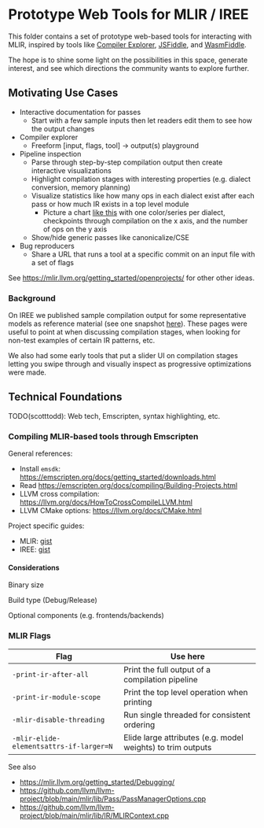 # Prototype Web Tools for MLIR / IREE

This folder contains a set of prototype web-based tools for interacting with MLIR, inspired by tools like [Compiler Explorer](https://godbolt.org/), [JSFiddle](https://jsfiddle.net/), and [WasmFiddle](https://wasdk.github.io/WasmFiddle/).

The hope is to shine some light on the possibilities in this space, generate interest, and see which directions the community wants to explore further.

## Motivating Use Cases

* Interactive documentation for passes
  * Start with a few sample inputs then let readers edit them to see how the output changes
* Compiler explorer
  * Freeform [input, flags, tool] -> output(s) playground
* Pipeline inspection
  * Parse through step-by-step compilation output then create interactive visualizations
  * Highlight compilation stages with interesting properties (e.g. dialect conversion, memory planning)
  * Visualize statistics like how many ops in each dialect exist after each pass or how much IR exists in a top level module
    * Picture a chart [like this](https://observablehq.com/@mbostock/revenue-by-music-format-1973-2018) with one color/series per dialect, checkpoints through compilation on the x axis, and the number of ops on the y axis
  * Show/hide generic passes like canonicalize/CSE
* Bug reproducers
  * Share a URL that runs a tool at a specific commit on an input file with a set of flags

See https://mlir.llvm.org/getting_started/openprojects/ for other other ideas.

### Background

On IREE we published sample compilation output for some representative models as reference material (see one snapshot [here](https://github.com/google/iree/tree/99c6ce409783eaffb37dd46f3f4a6ef761556f99/docs/ir_examples)). These pages were useful to point at when discussing compilation stages, when looking for non-test examples of certain IR patterns, etc.

We also had some early tools that put a slider UI on compilation stages letting you swipe through and visually inspect as progressive optimizations were made.

## Technical Foundations

TODO(scotttodd): Web tech, Emscripten, syntax highlighting, etc.

<!-- Emscripten -->
<!-- Why the web? -->
<!-- Modular tools -->
<!-- Syntax highlighting -->
<!-- Code editor -->

### Compiling MLIR-based tools through Emscripten

General references:

* Install `emsdk`: https://emscripten.org/docs/getting_started/downloads.html
* Read https://emscripten.org/docs/compiling/Building-Projects.html
* LLVM cross compilation: https://llvm.org/docs/HowToCrossCompileLLVM.html
* LLVM CMake options: https://llvm.org/docs/CMake.html

Project specific guides:

* MLIR: [gist](https://gist.github.com/ScottTodd/f30d9d26254de82648de37d5ed445cbc)
* IREE: [gist](https://gist.github.com/ScottTodd/7898981998cefb60902d4fbc8a471ccf)

#### Considerations

Binary size

Build type (Debug/Release)

Optional components (e.g. frontends/backends)

### MLIR Flags

| Flag                                    | Use here                                                    |
|-----------------------------------------|-------------------------------------------------------------|
| `-print-ir-after-all`                   | Print the full output of a compilation pipeline             |
| `-print-ir-module-scope`                | Print the top level operation when printing                 |
| `-mlir-disable-threading`               | Run single threaded for consistent ordering                 |
| `-mlir-elide-elementsattrs-if-larger=N` | Elide large attributes (e.g. model weights) to trim outputs |

See also

* https://mlir.llvm.org/getting_started/Debugging/
* https://github.com/llvm/llvm-project/blob/main/mlir/lib/Pass/PassManagerOptions.cpp
* https://github.com/llvm/llvm-project/blob/main/mlir/lib/IR/MLIRContext.cpp
